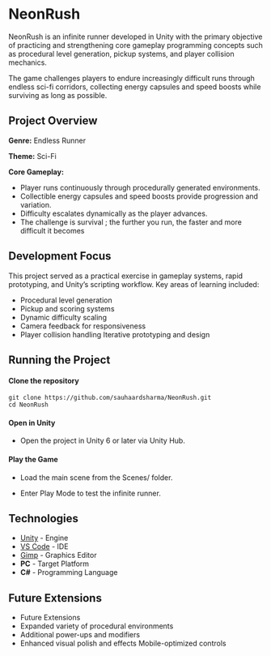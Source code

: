 # NeonRush

NeonRush is an infinite runner developed in Unity with the primary objective of practicing and strengthening core gameplay programming concepts such as procedural level generation, pickup systems, and player collision mechanics.

The game challenges players to endure increasingly difficult runs through endless sci-fi corridors, collecting energy capsules and speed boosts while surviving as long as possible.

## Project Overview
**Genre:** Endless Runner 

**Theme:** Sci-Fi

**Core Gameplay:** 
* Player runs continuously through procedurally generated environments.
* Collectible energy capsules and speed boosts provide progression and variation.
* Difficulty escalates dynamically as the player advances.
* The challenge is survival ; the further you run, the faster and more difficult it becomes
## Development Focus
This project served as a practical exercise in gameplay systems, rapid prototyping, and Unity’s scripting workflow. Key areas of learning included:

* Procedural level generation
* Pickup and scoring systems
* Dynamic difficulty scaling
* Camera feedback for responsiveness
* Player collision handling
Iterative prototyping and design

## Running the Project

#### Clone the repository
```
git clone https://github.com/sauhaardsharma/NeonRush.git
cd NeonRush
```

#### Open in Unity

* Open the project in Unity 6 or later via Unity Hub.

#### Play the Game

* Load the main scene from the Scenes/ folder.

* Enter Play Mode to test the infinite runner.

## Technologies
 
* [Unity](https://unity.com/) - Engine
* [VS Code](https://code.visualstudio.com/) - IDE
* [Gimp](https://www.gimp.org/) - Graphics Editor
* **PC** - Target Platform
* **C#** - Programming Language

## Future Extensions

* Future Extensions
* Expanded variety of procedural environments
* Additional power-ups and modifiers
* Enhanced visual polish and effects
Mobile-optimized controls

